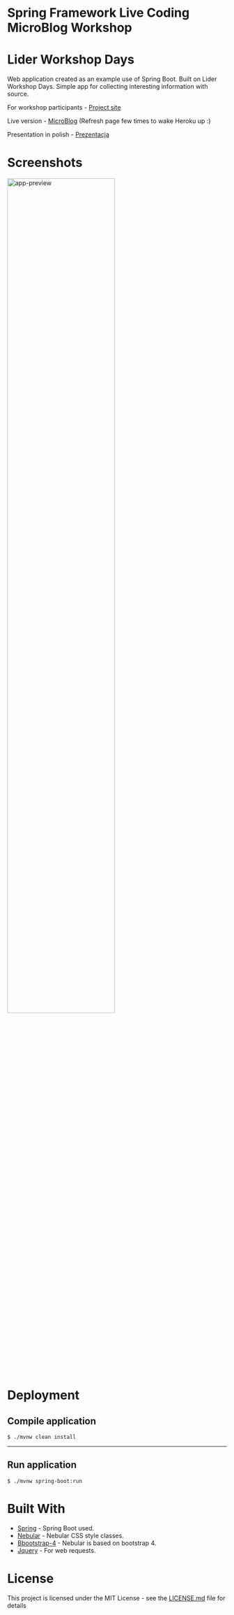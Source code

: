 # Spring Framework Live Coding MicroBlog Workshop
# Lider Workshop Days
Web application created as an example use of Spring Boot. Built on Lider Workshop Days.
Simple app for collecting interesting information with source.

For workshop participants - [Project site](https://peterporzuczek.github.io/microBlog-workshop/)

Live version - [MicroBlog](https://lider-microblog.herokuapp.com) (Refresh page few times to wake Heroku up :)


Presentation in polish - [Prezentacja](https://drive.google.com/file/d/1VuVEQ0u3sbxhr7N1afcEO4SqBsX7pSUA/view?usp=sharing)


Screenshots
========
<div>
<img src="https://i.imgur.com/JZGvFiu.png" alt="app-preview" width="70%">
</div>

Deployment
========
Compile application
----
	$ ./mvnw clean install
----
Run application
----
	$ ./mvnw spring-boot:run

Built With
========
* [Spring](https://spring.io) - Spring Boot used.
* [Nebular](https://github.com/akveo/nebular) - Nebular CSS style classes.
* [Bbootstrap-4](https://v4-alpha.getbootstrap.com) - Nebular is based on bootstrap 4.
* [Jquery](https://jquery.com) - For web requests.

License
========
This project is licensed under the MIT License - see the [LICENSE.md](LICENSE.md) file for details
